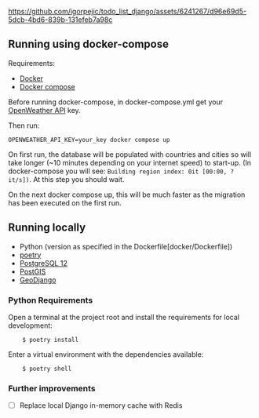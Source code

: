 https://github.com/igorpejic/todo_list_django/assets/6241267/d96e69d5-5dcb-4bd6-839b-131efeb7a98c

## Running using docker-compose


Requirements:
- [Docker](https://docs.docker.com/engine/install/)
- [Docker compose](https://docs.docker.com/compose/install/)

Before running docker-compose, in docker-compose.yml get your [OpenWeather API](https://openweathermap.org/api) key.

Then run:

`OPENWEATHER_API_KEY=your_key docker compose up`

On first run, the database will be populated with countries and cities so will take longer (~10 minutes depending on your internet speed) to start-up. 
(In docker-compose you will see: `Building region index: 0it [00:00, ?it/s])`. At this step you should wait.

On the next docker compose up, this will be much faster as the migration has been executed on the first run.



## Running locally

- Python (version as specified in the Dockerfile[docker/Dockerfile])
- [poetry](https://python-poetry.org/)
- [PostgreSQL 12](https://www.postgresql.org/download/)
- [PostGIS](https://postgis.net/)
- [GeoDjango](https://docs.djangoproject.com/en/dev/ref/contrib/gis/tutorial/#setting-up)


### Python Requirements

Open a terminal at the project root and install the requirements for local development:
```
    $ poetry install
```

Enter a virtual environment with the dependencies available:
```
    $ poetry shell
```


### Further improvements

- [ ] Replace local Django in-memory cache with Redis
